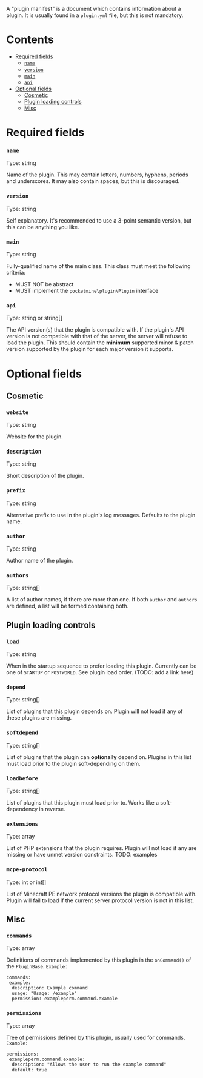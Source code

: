 A "plugin manifest" is a document which contains information about a plugin. It is usually found in a `plugin.yml` file, but this is not mandatory.

# Contents
- [Required fields](#required-fields)
  - [`name`](#name)
  - [`version`](#version)
  - [`main`](#main)
  - [`api`](#api)
- [Optional fields](#optional-fields)
  - [Cosmetic](#cosmetic)
  - [Plugin loading controls](#plugin-loading-controls)
  - [Misc](#misc)

# Required fields
### `name`
Type: string

Name of the plugin. This may contain letters, numbers, hyphens, periods and underscores. It may also contain spaces, but this is discouraged.

### `version`
Type: string

Self explanatory. It's recommended to use a 3-point semantic version, but this can be anything you like.

### `main`
Type: string

Fully-qualified name of the main class. This class must meet the following criteria:
- MUST NOT be abstract
- MUST implement the `pocketmine\plugin\Plugin` interface

### `api`
Type: string or string[]

The API version(s) that the plugin is compatible with. If the plugin's API version is not compatible with that of the server, the server will refuse to load the plugin. This should contain the **minimum** supported minor & patch version supported by the plugin for each major version it supports.

# Optional fields
## Cosmetic
### `website`
Type: string

Website for the plugin.

### `description`
Type: string

Short description of the plugin.

### `prefix`
Type: string

Alternative prefix to use in the plugin's log messages. Defaults to the plugin name.

### `author`
Type: string

Author name of the plugin.

### `authors`
Type: string[]

A list of author names, if there are more than one. If both `author` and `authors` are defined, a list will be formed containing both.

## Plugin loading controls
### `load`
Type: string

When in the startup sequence to prefer loading this plugin. Currently can be one of `STARTUP` or `POSTWORLD`. See plugin load order. (TODO: add a link here)

### `depend`
Type: string[]

List of plugins that this plugin depends on. Plugin will not load if any of these plugins are missing.

### `softdepend`
Type: string[]

List of plugins that the plugin can **optionally** depend on. Plugins in this list must load prior to the plugin soft-depending on them.

### `loadbefore`
Type: string[]

List of plugins that this plugin must load prior to. Works like a soft-dependency in reverse.

### `extensions`
Type: array

List of PHP extensions that the plugin requires. Plugin will not load if any are missing or have unmet version constraints.
TODO: examples

### `mcpe-protocol`
Type: int or int[]

List of Minecraft PE network protocol versions the plugin is compatible with. Plugin will fail to load if the current server protocol version is not in this list.

## Misc
### `commands`
Type: array

Definitions of commands implemented by this plugin in the `onCommand()` of the `PluginBase`.
`Example:`
```
commands:
 example:
  description: Example command
  usage: "Usage: /example"
  permission: exampleperm.command.example
```

### `permissions`
Type: array

Tree of permissions defined by this plugin, usually used for commands.
`Example: `
```
permissions:
 exampleperm.command.example:
  description: "Allows the user to run the example command"
  default: true
```
